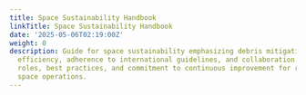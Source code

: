 ```yaml
---
title: Space Sustainability Handbook
linkTitle: Space Sustainability Handbook
date: '2025-05-06T02:19:00Z'
weight: 0
description: Guide for space sustainability emphasizing debris mitigation, resource
  efficiency, adherence to international guidelines, and collaboration. It outlines
  roles, best practices, and commitment to continuous improvement for responsible
  space operations.
---
```



<!-- Unsupported block type: table_of_contents -->

<!-- Unsupported block type: unsupported -->


